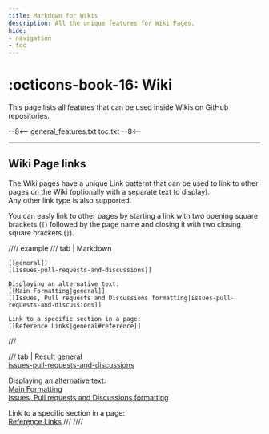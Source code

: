 ```yaml
---
title: Markdown for Wikis
description: All the unique features for Wiki Pages.
hide:
- navigation
- toc
---
```


[general]: https://andre601.ch
    
# :octicons-book-16: Wiki
This page lists all features that can be used inside Wikis on GitHub repositories.

--8<--
general_features.txt
toc.txt
--8<--

----
## Wiki Page links
The Wiki pages have a unique Link patternt that can be used to link to other pages on the Wiki (optionally with a separate text to display).  
Any other link type is also supported.

You can easly link to other pages by starting a link with two opening square brackets (`[`) followed by the page name and closing it with two closing square brackets (`]`).

//// example
/// tab | Markdown
```
[[general]]
[[issues-pull-requests-and-discussions]]

Displaying an alternative text:
[[Main Formatting|general]]
[[Issues, Pull requests and Discussions formatting|issues-pull-requests-and-discussions]]

Link to a specific section in a page:
[[Reference Links|general#reference]]
```
///

/// tab | Result
[general](general.md)  
[issues-pull-requests-and-discussions](issues-pull-requests-and-discussions.md)

Displaying an alternative text:  
[Main Formatting](general.md)  
[Issues, Pull requests and Discussions formatting](issues-pull-requests-and-discussions.md)

Link to a specific section in a page:  
[Reference Links](general.md#reference)
///
////

